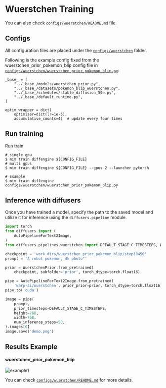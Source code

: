 # Wuerstchen Training

You can also check [`configs/wuerstchen/README.md`](../../../configs/wuerstchen/README.md) file.

## Configs

All configuration files are placed under the [`configs/wuerstchen`](../../../configs/wuerstchen/) folder.

Following is the example config fixed from the wuerstchen_prior_pokemon_blip config file in [`configs/wuerstchen/wuerstchen_prior_pokemon_blip.py`](../../../configs/wuerstchen/wuerstchen_prior_pokemon_blip.py):

```
_base_ = [
    "../_base_/models/wuerstchen_prior.py",
    "../_base_/datasets/pokemon_blip_wuerstchen.py",
    "../_base_/schedules/stable_diffusion_50e.py",
    "../_base_/default_runtime.py",
]

optim_wrapper = dict(
    optimizer=dict(lr=1e-5),
    accumulative_counts=4)  # update every four times
```

## Run training

Run train

```
# single gpu
$ mim train diffengine ${CONFIG_FILE}
# multi gpus
$ mim train diffengine ${CONFIG_FILE} --gpus 2 --launcher pytorch

# Example
$ mim train diffengine configs/wuerstchen/wuerstchen_prior_pokemon_blip.py
```

## Inference with diffusers

Once you have trained a model, specify the path to the saved model and utilize it for inference using the `diffusers.pipeline` module.

```py
import torch
from diffusers import (
    AutoPipelineForText2Image,
)
from diffusers.pipelines.wuerstchen import DEFAULT_STAGE_C_TIMESTEPS, WuerstchenPrior

checkpoint = 'work_dirs/wuerstchen_prior_pokemon_blip/step10450'
prompt = 'A robot pokemon, 4k photo"'

prior = WuerstchenPrior.from_pretrained(
    checkpoint, subfolder='prior', torch_dtype=torch.float16)

pipe = AutoPipelineForText2Image.from_pretrained(
    'warp-ai/wuerstchen', prior_prior=prior, torch_dtype=torch.float16)
pipe.to('cuda')

image = pipe(
    prompt,
    prior_timesteps=DEFAULT_STAGE_C_TIMESTEPS,
    height=768,
    width=768,
    num_inference_steps=50,
).images[0]
image.save('demo.png')
```

## Results Example

#### wuerstchen_prior_pokemon_blip

![example1](https://github.com/okotaku/diffengine/assets/24734142/41707bcb-3c2e-458a-9bd9-ce3bc47d2faf)

You can check [`configs/wuerstchen/README.md`](../../../configs/wuerstchen/README.md#results-example) for more details.
